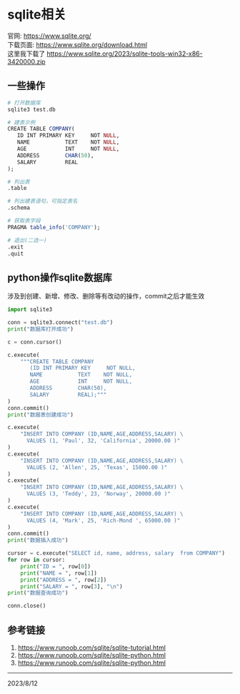 # sqlite相关

官网: https://www.sqlite.org/  
下载页面: https://www.sqlite.org/download.html  
这里我下载了 https://www.sqlite.org/2023/sqlite-tools-win32-x86-3420000.zip  

## 一些操作
```r
# 打开数据库
sqlite3 test.db

# 建表示例
CREATE TABLE COMPANY(
   ID INT PRIMARY KEY     NOT NULL,
   NAME           TEXT    NOT NULL,
   AGE            INT     NOT NULL,
   ADDRESS        CHAR(50),
   SALARY         REAL
);

# 列出表
.table

# 列出建表语句，可指定表名
.schema

# 获取表字段
PRAGMA table_info('COMPANY');

# 退出(二选一)
.exit
.quit
```

## python操作sqlite数据库

涉及到创建、新增、修改、删除等有改动的操作，commit之后才能生效  

```python
import sqlite3

conn = sqlite3.connect("test.db")
print("数据库打开成功")

c = conn.cursor()

c.execute(
    """CREATE TABLE COMPANY
       (ID INT PRIMARY KEY     NOT NULL,
       NAME           TEXT    NOT NULL,
       AGE            INT     NOT NULL,
       ADDRESS        CHAR(50),
       SALARY         REAL);"""
)
conn.commit()
print("数据表创建成功")

c.execute(
    "INSERT INTO COMPANY (ID,NAME,AGE,ADDRESS,SALARY) \
      VALUES (1, 'Paul', 32, 'California', 20000.00 )"
)
c.execute(
    "INSERT INTO COMPANY (ID,NAME,AGE,ADDRESS,SALARY) \
      VALUES (2, 'Allen', 25, 'Texas', 15000.00 )"
)
c.execute(
    "INSERT INTO COMPANY (ID,NAME,AGE,ADDRESS,SALARY) \
      VALUES (3, 'Teddy', 23, 'Norway', 20000.00 )"
)
c.execute(
    "INSERT INTO COMPANY (ID,NAME,AGE,ADDRESS,SALARY) \
      VALUES (4, 'Mark', 25, 'Rich-Mond ', 65000.00 )"
)
conn.commit()
print("数据插入成功")

cursor = c.execute("SELECT id, name, address, salary  from COMPANY")
for row in cursor:
    print("ID = ", row[0])
    print("NAME = ", row[1])
    print("ADDRESS = ", row[2])
    print("SALARY = ", row[3], "\n")
print("数据查询成功")

conn.close()
```


## 参考链接
1. https://www.runoob.com/sqlite/sqlite-tutorial.html
2. https://www.runoob.com/sqlite/sqlite-python.html
3. https://www.runoob.com/sqlite/sqlite-python.html


---
2023/8/12  
